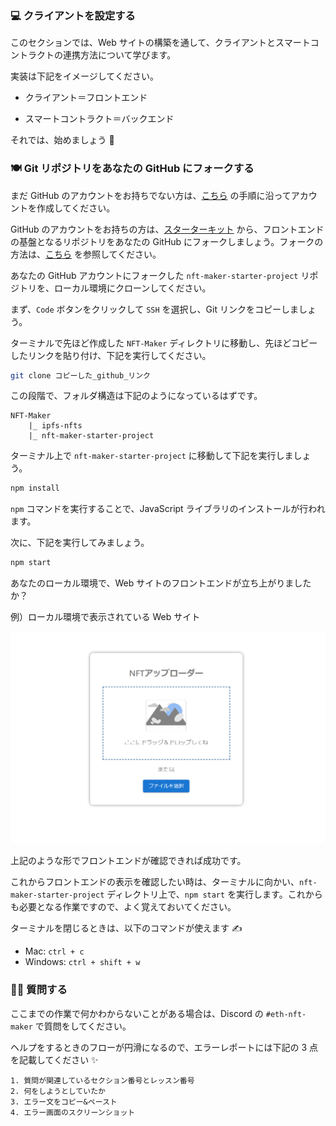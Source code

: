### 💻 クライアントを設定する

このセクションでは、Web サイトの構築を通して、クライアントとスマートコントラクトの連携方法について学びます。

実装は下記をイメージしてください。

- クライアント＝フロントエンド

- スマートコントラクト＝バックエンド

それでは、始めましょう 🚀

### 🍽 Git リポジトリをあなたの GitHub にフォークする

まだ GitHub のアカウントをお持ちでない方は、[こちら](https://qiita.com/okumurakengo/items/848f7177765cf25fcde0) の手順に沿ってアカウントを作成してください。

GitHub のアカウントをお持ちの方は、[スターターキット](https://github.com/shiftbase-xyz/nft-maker-starter-project) から、フロントエンドの基盤となるリポジトリをあなたの GitHub にフォークしましょう。フォークの方法は、[こちら](https://denno-sekai.com/github-fork/) を参照してください。

あなたの GitHub アカウントにフォークした `nft-maker-starter-project` リポジトリを、ローカル環境にクローンしてください。

まず、`Code` ボタンをクリックして `SSH` を選択し、Git リンクをコピーしましょう。


ターミナルで先ほど作成した `NFT-Maker` ディレクトリに移動し、先ほどコピーしたリンクを貼り付け、下記を実行してください。

```bash
git clone コピーした_github_リンク
```

この段階で、フォルダ構造は下記のようになっているはずです。

```
NFT-Maker
	|_ ipfs-nfts
	|_ nft-maker-starter-project
```

ターミナル上で `nft-maker-starter-project` に移動して下記を実行しましょう。

```bash
npm install
```

`npm` コマンドを実行することで、JavaScript ライブラリのインストールが行われます。

次に、下記を実行してみましょう。

```bash
npm start
```

あなたのローカル環境で、Web サイトのフロントエンドが立ち上がりましたか？

例）ローカル環境で表示されている Web サイト

![](/public/images/ETH-NFT-Maker/section-3/3_1_1.png)

上記のような形でフロントエンドが確認できれば成功です。

これからフロントエンドの表示を確認したい時は、ターミナルに向かい、`nft-maker-starter-project` ディレクトリ上で、`npm start` を実行します。これからも必要となる作業ですので、よく覚えておいてください。

ターミナルを閉じるときは、以下のコマンドが使えます ✍️

- Mac: `ctrl + c`
- Windows: `ctrl + shift + w`


### 🙋‍♂️ 質問する

ここまでの作業で何かわからないことがある場合は、Discord の `#eth-nft-maker` で質問をしてください。

ヘルプをするときのフローが円滑になるので、エラーレポートには下記の 3 点を記載してください ✨

```
1. 質問が関連しているセクション番号とレッスン番号
2. 何をしようとしていたか
3. エラー文をコピー&ペースト
4. エラー画面のスクリーンショット
```
